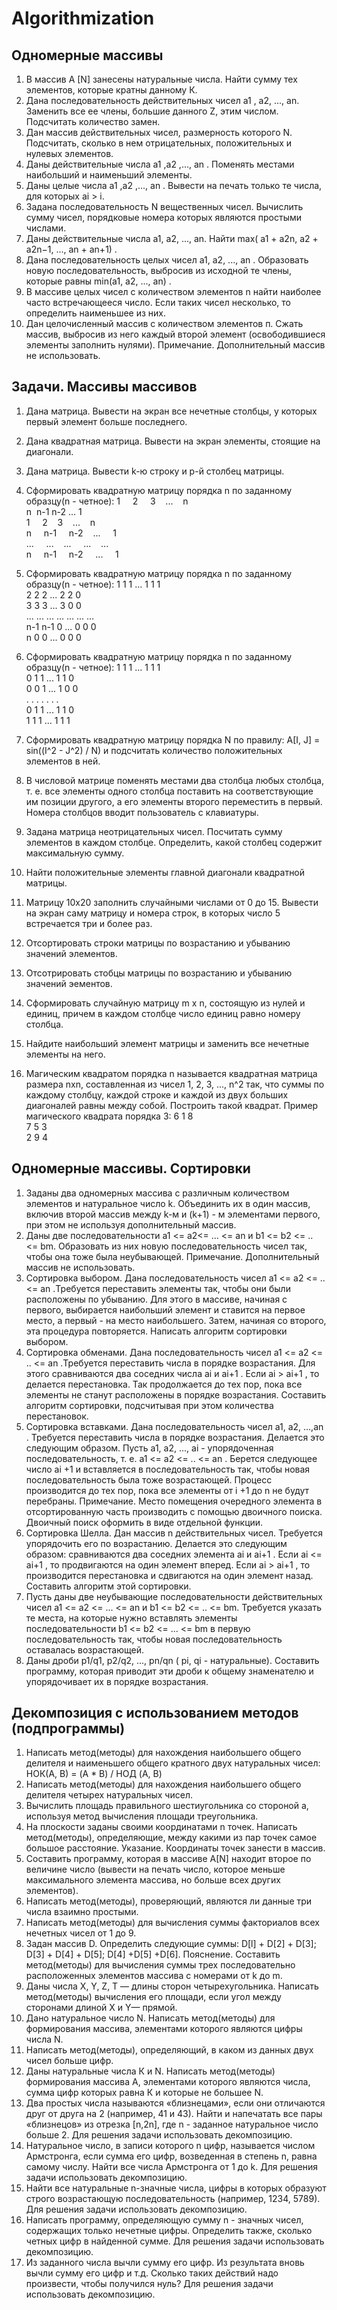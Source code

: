 # Algorithmization

## Одномерные массивы
1. В массив A [N] занесены натуральные числа. Найти сумму тех элементов, которые кратны данному К.
2. Дана последовательность действительных чисел а1 , а2, ..., аn. Заменить все ее члены, большие данного Z, этим
числом. Подсчитать количество замен.
3. Дан массив действительных чисел, размерность которого N. Подсчитать, сколько в нем отрицательных,
положительных и нулевых элементов.
4. Даны действительные числа а1 ,а2 ,..., аn . Поменять местами наибольший и наименьший элементы.
5. Даны целые числа а1 ,а2 ,..., аn . Вывести на печать только те числа, для которых аi > i.
6. Задана последовательность N вещественных чисел. Вычислить сумму чисел, порядковые номера которых
являются простыми числами.
7. Даны действительные числа a1, a2, ..., an. Найти max( a1 + a2n, a2 + a2n−1, ..., an + an+1) .
8. Дана последовательность целых чисел a1, a2, ..., an . Образовать новую последовательность, выбросив из
исходной те члены, которые равны min(a1, a2, ..., an) .
9. В массиве целых чисел с количеством элементов n найти наиболее часто встречающееся число. Если таких
чисел несколько, то определить наименьшее из них.
10. Дан целочисленный массив с количеством элементов п. Сжать массив, выбросив из него каждый второй
элемент (освободившиеся элементы заполнить нулями). Примечание. Дополнительный массив не использовать.
## Задачи. Массивы массивов
1. Дана матрица. Вывести на экран все нечетные столбцы, у которых первый элемент больше последнего.
2. Дана квадратная матрица. Вывести на экран элементы, стоящие на диагонали.
3. Дана матрица. Вывести k-ю строку и p-й столбец матрицы.
4. Сформировать квадратную матрицу порядка n по заданному образцу(n - четное):
 1 &nbsp;&nbsp;&nbsp;   2 &nbsp;&nbsp;&nbsp;    3&nbsp;&nbsp;&nbsp;    ...&nbsp;&nbsp;&nbsp;   n<br>
 n&nbsp;   n-1  n-2  ...  1<br>
 1 &nbsp;&nbsp;&nbsp;    2&nbsp;&nbsp;&nbsp;     3&nbsp;&nbsp;&nbsp;    ...&nbsp;&nbsp;&nbsp;   n<br>
 n &nbsp;&nbsp;&nbsp;   n-1 &nbsp;&nbsp;&nbsp;  n-2&nbsp;&nbsp;&nbsp;   ... &nbsp;&nbsp;&nbsp;  1<br>
... &nbsp;&nbsp;&nbsp;  ...&nbsp;&nbsp;&nbsp;   ... &nbsp;&nbsp;&nbsp;  ...&nbsp;&nbsp;&nbsp;  ...<br>
 n &nbsp;&nbsp;&nbsp;   n-1 &nbsp;&nbsp;&nbsp;  n-2 &nbsp;&nbsp;&nbsp;  ... &nbsp;&nbsp;&nbsp;  1<br>

5. Сформировать квадратную матрицу порядка n по заданному образцу(n - четное):
 1   1   1   ...   1   1   1<br>
 2   2   2   ...   2   2   0<br>
 3   3   3   ...   3   0   0<br>
... ... ...  ...  ... ... ...<br>
n-1 n-1  0   ...   0   0   0<br> 
 n   0   0   ...   0   0   0 

6. Сформировать квадратную матрицу порядка n по заданному образцу(n - четное):
1 1 1 ... 1 1 1<br> 
0 1 1 ... 1 1 0<br>
0 0 1 ... 1 0 0<br>
. . .  .  . . .<br>
0 1 1 ... 1 1 0<br>
1 1 1 ... 1 1 1<br>
7. Сформировать квадратную матрицу порядка N по правилу:
A[I, J] = sin((I^2 - J^2) / N)
и подсчитать количество положительных элементов в ней.
8. В числовой матрице поменять местами два столбца любых столбца, т. е. все элементы одного столбца поставить
на соответствующие им позиции другого, а его элементы второго переместить в первый. Номера столбцов вводит
пользователь с клавиатуры.
9. Задана матрица неотрицательных чисел. Посчитать сумму элементов в каждом столбце. Определить, какой
столбец содержит максимальную сумму.
10. Найти положительные элементы главной диагонали квадратной матрицы.
11. Матрицу 10x20 заполнить случайными числами от 0 до 15. Вывести на экран саму матрицу и номера строк, в
которых число 5 встречается три и более раз.
12. Отсортировать строки матрицы по возрастанию и убыванию значений элементов.
13. Отсотрировать стобцы матрицы по возрастанию и убыванию значений эементов.
14. Сформировать случайную матрицу m x n, состоящую из нулей и единиц, причем в каждом столбце число
единиц равно номеру столбца.
15. Найдите наибольший элемент матрицы и заменить все нечетные элементы на него.
16. Магическим квадратом порядка n называется квадратная матрица размера nxn, составленная из чисел 1, 2, 3,
..., n^2 так, что суммы по каждому столбцу, каждой строке и каждой из двух больших диагоналей равны между
собой. Построить такой квадрат. Пример магического квадрата порядка 3:
6 1 8<br>
7 5 3<br>
2 9 4<br>
## Одномерные массивы. Сортировки
1. Заданы два одномерных массива с различным количеством элементов и натуральное число k. Объединить их в
один массив, включив второй массив между k-м и (k+1) - м элементами первого, при этом не используя
дополнительный массив.
2. Даны две последовательности a1 <= a2<= ... <= an и b1 <= b2 <= .. <= bm. Образовать из них новую последовательность
чисел так, чтобы она тоже была неубывающей. Примечание. Дополнительный массив не использовать.
3. Сортировка выбором. Дана последовательность чисел a1 <= a2 <= .. <= an .Требуется переставить элементы так,
чтобы они были расположены по убыванию. Для этого в массиве, начиная с первого, выбирается наибольший
элемент и ставится на первое место, а первый - на место наибольшего. Затем, начиная со второго, эта процедура
повторяется. Написать алгоритм сортировки выбором.
4. Сортировка обменами. Дана последовательность чисел a1 <= a2 <= .. <= an .Требуется переставить числа в
порядке возрастания. Для этого сравниваются два соседних числа ai и ai+1 . Если ai > ai+1 , то делается
перестановка. Так продолжается до тех пор, пока все элементы не станут расположены в порядке возрастания.
Составить алгоритм сортировки, подсчитывая при этом количества перестановок.
5. Сортировка вставками. Дана последовательность чисел a1, a2, ...,an . Требуется переставить числа в порядке
возрастания. Делается это следующим образом. Пусть a1, a2, ..., ai - упорядоченная последовательность, т. е.
a1 <= a2 <= .. <= an . Берется следующее число ai  +1 и вставляется в последовательность так, чтобы новая
последовательность была тоже возрастающей. Процесс производится до тех пор, пока все элементы от i +1 до n
не будут перебраны. Примечание. Место помещения очередного элемента в отсортированную часть производить
с помощью двоичного поиска. Двоичный поиск оформить в виде отдельной функции.
6. Сортировка Шелла. Дан массив n действительных чисел. Требуется упорядочить его по возрастанию.
Делается это следующим образом: сравниваются два соседних элемента ai и ai+1 . Если ai <= ai+1 , то продвигаются
на один элемент вперед. Если ai > ai+1 , то производится перестановка и сдвигаются на один элемент назад.
Составить алгоритм этой сортировки.
7. Пусть даны две неубывающие последовательности действительных чисел a1 <= a2 <= ... <= an и b1 <= b2 <= .. <= bm.
Требуется указать те места, на которые нужно вставлять элементы последовательности b1 <= b2 <= ... <= bm в первую
последовательность так, чтобы новая последовательность оставалась возрастающей.
8. Даны дроби p1/q1, p2/q2,  ..., pn/qn ( pi, qi - натуральные). Составить программу, которая приводит эти дроби к общему
знаменателю и упорядочивает их в порядке возрастания.
## Декомпозиция с использованием методов (подпрограммы)
1. Написать метод(методы) для нахождения наибольшего общего делителя и наименьшего общего кратного двух
натуральных чисел:
НОК(А, В) = (A * B) / НОД (A, B)
2. Написать метод(методы) для нахождения наибольшего общего делителя четырех натуральных чисел.
3. Вычислить площадь правильного шестиугольника со стороной а, используя метод вычисления площади
треугольника.
4. На плоскости заданы своими координатами n точек. Написать метод(методы), определяющие, между какими
из пар точек самое большое расстояние. Указание. Координаты точек занести в массив.
5. Составить программу, которая в массиве A[N] находит второе по величине число (вывести на печать число,
которое меньше максимального элемента массива, но больше всех других элементов).
6. Написать метод(методы), проверяющий, являются ли данные три числа взаимно простыми.
7. Написать метод(методы) для вычисления суммы факториалов всех нечетных чисел от 1 до 9.
8. Задан массив D. Определить следующие суммы: D[l] + D[2] + D[3]; D[3] + D[4] + D[5]; D[4] +D[5] +D[6].
Пояснение. Составить метод(методы) для вычисления суммы трех последовательно расположенных элементов
массива с номерами от k до m.
9. Даны числа X, Y, Z, Т — длины сторон четырехугольника. Написать метод(методы) вычисления его площади,
если угол между сторонами длиной X и Y— прямой.
10. Дано натуральное число N. Написать метод(методы) для формирования массива, элементами которого
являются цифры числа N.
11. Написать метод(методы), определяющий, в каком из данных двух чисел больше цифр.
12. Даны натуральные числа К и N. Написать метод(методы) формирования массива А, элементами которого
являются числа, сумма цифр которых равна К и которые не большее N.
13. Два простых числа называются «близнецами», если они отличаются друг от друга на 2 (например, 41 и 43).
Найти и напечатать все пары «близнецов» из отрезка [n,2n], где n - заданное натуральное число больше 2. Для
решения задачи использовать декомпозицию.
14. Натуральное число, в записи которого n цифр, называется числом Армстронга, если сумма его цифр,
возведенная в степень n, равна самому числу. Найти все числа Армстронга от 1 до k. Для решения задачи
использовать декомпозицию.
15. Найти все натуральные n-значные числа, цифры в которых образуют строго возрастающую
последовательность (например, 1234, 5789). Для решения задачи использовать декомпозицию.
16. Написать программу, определяющую сумму n - значных чисел, содержащих только нечетные цифры.
Определить также, сколько четных цифр в найденной сумме. Для решения задачи использовать декомпозицию.
17. Из заданного числа вычли сумму его цифр. Из результата вновь вычли сумму его цифр и т.д. Сколько таких
действий надо произвести, чтобы получился нуль? Для решения задачи использовать декомпозицию.
